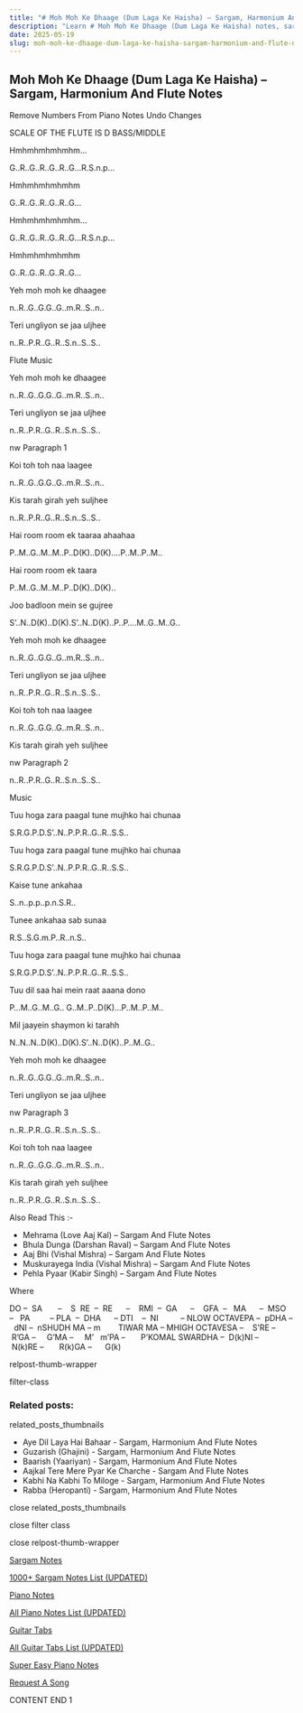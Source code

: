 ```yaml
---
title: "# Moh Moh Ke Dhaage (Dum Laga Ke Haisha) – Sargam, Harmonium And Flute Notes"
description: "Learn # Moh Moh Ke Dhaage (Dum Laga Ke Haisha) notes, sargam, harmonium notations and flute notes. Easy step-by-step tutorial for beginners."
date: 2025-05-19
slug: moh-moh-ke-dhaage-dum-laga-ke-haisha-sargam-harmonium-and-flute-notes
---
```


## Moh Moh Ke Dhaage (Dum Laga Ke Haisha) – Sargam, Harmonium And Flute Notes

Remove Numbers From Piano Notes
Undo Changes

SCALE OF THE FLUTE IS D BASS/MIDDLE

Hmhmhmhmhmhm…

G..R..G..R..G..R..G…R.S.n.p…

Hmhmhmhmhmhm

G..R..G..R..G..R..G…

Hmhmhmhmhmhm…

G..R..G..R..G..R..G…R.S.n.p…

Hmhmhmhmhmhm

G..R..G..R..G..R..G…

Yeh moh moh ke dhaagee

n..R..G..G.G..G..m.R..S..n..

Teri ungliyon se jaa uljhee

n..R..P.R..G..R..S.n..S..S..

Flute Music

Yeh moh moh ke dhaagee

n..R..G..G.G..G..m.R..S..n..

Teri ungliyon se jaa uljhee

n..R..P.R..G..R..S.n..S..S..

nw Paragraph 1

Koi toh toh naa laagee

n..R..G..G.G..G..m.R..S..n..

Kis tarah girah yeh suljhee

n..R..P.R..G..R..S.n..S..S..

Hai room room ek taaraa ahaahaa

P..M..G..M..M..P..D(K)..D(K)….P..M..P..M..

Hai room room ek taara

P..M..G..M..M..P..D(K)..D(K)..

Joo badloon mein se gujree

S’..N..D(K)..D(K).S’..N..D(K)..P..P….M..G..M..G..

Yeh moh moh ke dhaagee

n..R..G..G.G..G..m.R..S..n..

Teri ungliyon se jaa uljhee

n..R..P.R..G..R..S.n..S..S..

Koi toh toh naa laagee

n..R..G..G.G..G..m.R..S..n..

Kis tarah girah yeh suljhee

nw Paragraph 2

n..R..P.R..G..R..S.n..S..S..

Music

Tuu hoga zara paagal tune mujhko hai chunaa

S.R.G.P.D.S’..N..P.P.R..G..R..S.S..

Tuu hoga zara paagal tune mujhko hai chunaa

S.R.G.P.D.S’..N..P.P.R..G..R..S.S..

Kaise tune ankahaa

S..n..p.p..p.n.S.R..

Tunee ankahaa sab sunaa

R.S..S.G.m.P..R..n.S..

Tuu hoga zara paagal tune mujhko hai chunaa

S.R.G.P.D.S’..N..P.P.R..G..R..S.S..

Tuu dil saa hai mein raat aaana dono

P…M..G..M..G.. G..M..P..D(K)…P..M..P..M..

Mil jaayein shaymon ki tarahh

N..N..N..D(K)..D(K).S’..N..D(K)..P..M..G..

Yeh moh moh ke dhaagee

n..R..G..G.G..G..m.R..S..n..

Teri ungliyon se jaa uljhee

nw Paragraph 3

n..R..P.R..G..R..S.n..S..S..

Koi toh toh naa laagee

n..R..G..G.G..G..m.R..S..n..

Kis tarah girah yeh suljhee

n..R..P.R..G..R..S.n..S..S..



Also Read This :-



* Mehrama (Love Aaj Kal) – Sargam And Flute Notes
* Bhula Dunga (Darshan Raval) – Sargam And Flute Notes
* Aaj Bhi (Vishal Mishra) – Sargam And Flute Notes
* Muskurayega India (Vishal Mishra) – Sargam And Flute Notes
* Pehla Pyaar (Kabir Singh) – Sargam And Flute Notes

Where



DO –  SA       –    S  RE  –  RE      –    RMI  –  GA      –    GFA  –   MA      –  MSO  –   PA         – PLA  –  DHA      – DTI    –  NI          – NLOW OCTAVEPA –  pDHA –  dNI –  nSHUDH MA – m        TIWAR MA – MHIGH OCTAVESA –    S’RE –     R’GA –     G’MA –     M’   m’PA –       P’KOMAL SWARDHA –  D(k)NI –       N(k)RE –       R(k)GA –      G(k)



relpost-thumb-wrapper

filter-class

### Related posts:

related_posts_thumbnails

* Aye Dil Laya Hai Bahaar - Sargam, Harmonium And Flute Notes
* Guzarish (Ghajini) - Sargam, Harmonium And Flute Notes
* Baarish (Yaariyan) - Sargam, Harmonium And Flute Notes
* Aajkal Tere Mere Pyar Ke Charche - Sargam And Flute Notes
* Kabhi Na Kabhi To Miloge - Sargam, Harmonium And Flute Notes
* Rabba (Heropanti) - Sargam, Harmonium And Flute Notes

close related_posts_thumbnails

close filter class

close relpost-thumb-wrapper

[Sargam Notes](https://www.notationsworld.com/sargam-notes.html)

[1000+ Sargam Notes List (UPDATED)](https://www.notationsworld.com/all-songs-list-sargam-notes.html)

[Piano Notes](https://www.notationsworld.com/piano-notes.html)

[All Piano Notes List (UPDATED)](https://www.notationsworld.com/all-songs-list-piano-notes.html)

[Guitar Tabs](https://www.notationsworld.com/guitar-tabs.html)

[All Guitar Tabs List (UPDATED)](https://www.notationsworld.com/all-songs-list-guitar-tabs.html)

[Super Easy Piano Notes](https://studywall.in/)

[Request A Song](https://www.notationsworld.com/request-a-song.html)

CONTENT END 1

